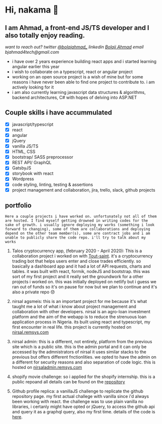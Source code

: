 # Hi, nakama 👋
## I am Ahmad, a front-end JS/TS developer and I also totally enjoy reading.

_want to reach out?
twitter [@bolajahmad_](https://twitter.com/bolajahmad_)
linkedin [Bolaji Ahmad](https://linkedin.com/in/bolajahmad)
email bjahmad4tech@gmail.com_

- i have over 2 years experience building react apps and i started learning angular earlier this year
- i wish to collaborate on a typescript, react or angular project
- working on an open source project is a wish of mine but for some reasons i have never been able to find one project to contribute to. i am actively looking for it
- i am also currently learning javascript data structures & algorithms, backend architectures, C# with hopes of delving into ASP.NET

## Couple skills i have accummulated

- [x] javascript/typescript
- [x] react
- [x] angular
- [x] jQuery
- [x] vanilla JS/TS
- [x] HTML, CSS
- [x] bootstrap/ SASS preprocessor
- [x] REST API/ GraphQL
- [x] GatsbyJS
- [x] storybook with react
- [x] Wordpress
- [x] code styling, linting, testing & assertions
- [x] project management and collaboration, jira, trello, slack, github projects

## portfolio

    Here a couple projects i have worked on. unfortunately not all of them are hosted. I find myself getting drowned in writing codes for the sake of growth. i usually ignore deploying my works (something i look forward to changing), some of them are collaborations and deploying depend on the other team member(s), some are contract jobs and i am unable to publicly share the code repo. i'll try to talk about my works
    
1. Talos cryptocurrency app, (february 2020 - April 2020): This is a collaboration project i worked on with [Tout-saint](https://github.com/john-eleos "John_eleos' repository"). it's a cryptocurrency trading bot that helps users enter and close trades efficiently. so basically a dashboard app and it had a lot of API requests, charts and tables. it was built with react, formik, nodeJS and bootstrap. this was sort of my first project and it really set the groundwork for a other projects i worked on. this was initially deployed on netlify but i guess we ran out of funds so it's on pause for now but we plan to continue and it's also a private repo 😞

2. nirsal agsmeis: this is an important project for me because it's what taught me a lot of what i know about project management and collaboration with other developers. nirsal is an agro-loan investment platform and the aim of the webapp is to reduce the strenuous loan application process in Nigeria. its built using react and typescript, my first encounter in real life. this project is currently hosted on [nirsal.remsys.com](http://nirsal.remsys.com.ng:85/)

3. nirsal admin: this is a different, not entirely, platform from the previous site which is a public site. this is the admin portal and it can only be accessed by the admnistrators of nirsal it uses similar stacks to the previous but offers different fnctionlities. we opted to have the admin on a different for security reasons and also separation of code logic. this is hosted on [nirsaladmin.remsys.com](https://nirsaladmin.remsys.com.ng/)

4. shopify movie challenge: so i applied for the shopify internship. this is a public repoand all details can be found on the [repository](https://github.com/bolajahmad/shopify-movie-awards)

5. Github profile replica: a vanillaJS challenge to replicate the github repository page. my first actual challege with vanilla since i'd always been working with react. the challenge was to use plain vanilla no libraries, i certanly might have opted or jQuery, to access the github api and query it as a graphql query, also my first time. details of the code is [here](https://bolajahmad-git-replica.netlify.app/).

